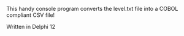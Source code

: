 This handy console program converts the level.txt file into a COBOL compliant CSV file!

Written in Delphi 12
